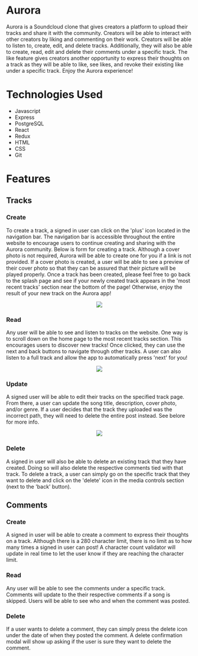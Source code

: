 # Aurora

Aurora is a Soundcloud clone that gives creators a platform to upload their tracks and share it with the community. Creators will be able to interact with other creators by liking and commenting on their work. Creators will be able to listen to, create, edit, and delete tracks. Additionally, they will also be able to create, read, edit and delete their comments under a specific track. The like feature gives creators another opportunity to express their thoughts on a track as they will be able to like, see likes, and revoke their existing like under a specific track. Enjoy the Aurora experience!

# Technologies Used
- Javascript
- Express
- PostgreSQL
- React
- Redux
- HTML
- CSS
- Git

# Features

## Tracks
### Create
To create a track, a signed in user can click on the 'plus' icon located in the navigation bar. The navigation bar is accessible throughout the entire website to encourage users to continue creating and sharing with the Aurora community. Below is form for creating a track. Although a cover photo is not required, Aurora will be able to create one for you if a link is not provided. If a cover photo is created, a user will be able to see a preview of their cover photo so that they can be assured that their picture will be played properly. Once a track has been created, please feel free to go back to the splash page and see if your newly created track appears in the 'most recent tracks' section near the bottom of the page! Otherwise, enjoy the result of your new track on the Aurora app!

<p align="center">
  <img src='https://aurora-tracks.s3.amazonaws.com/Aurora-Tracks/create-track.png'></img>
</p>

### Read
Any user will be able to see and listen to tracks on the website. One way is to scroll down on the home page to the most recent tracks section. This encourages users to discover new tracks! Once clicked, they can use the next and back buttons to navigate through other tracks. A user can also listen to a full track and allow the app to automatically press 'next' for you!

<p align="center">
  <img src='https://aurora-tracks.s3.amazonaws.com/Aurora-Tracks/track-profile.png'></img>
</p>


### Update
A signed user will be able to edit their tracks on the specified track page. From there, a user can update the song title, description, cover photo, and/or genre. If a user decides that the track they uploaded was the incorrect path, they will need to delete the entire post instead. See belore for more info.

<p align="center">
  <img src='https://aurora-tracks.s3.amazonaws.com/Aurora-Tracks/update-track.png'></img>
</p>


### Delete
A signed in user will also be able to delete an existing track that they have created. Doing so will also delete the respective comments tied with that track. To delete a track, a user can simply go on the specific track that they want to delete and click on the 'delete' icon in the media controls section (next to the 'back' button).

## Comments
### Create
A signed in user will be able to create a comment to express their thoughts on a track. Although there is a 280 character limit, there is no limit as to how many times a signed in user can post! A character count validator will update in real time to let the user know if they are reaching the character limit.

### Read
Any user will be able to see the comments under a specific track. Comments will update to the their respective comments if a song is skipped. Users will be able to see who and when the comment was posted.

### Delete
If a user wants to delete a comment, they can simply press the delete icon under the date of when they posted the comment. A delete confirmation modal will show up asking if the user is sure they want to delete the comment.
